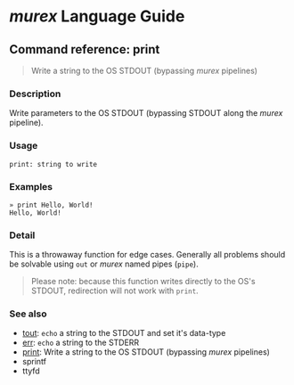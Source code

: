 # _murex_ Language Guide

## Command reference: print

> Write a string to the OS STDOUT (bypassing _murex_ pipelines)

### Description

Write parameters to the OS STDOUT (bypassing STDOUT along the _murex_ pipeline).

### Usage

    print: string to write

### Examples

    » print Hello, World!
    Hello, World!

### Detail

This is a throwaway function for edge cases. Generally all problems should be
solvable using `out` or _murex_ named pipes (`pipe`).

> Please note: because this function writes directly to the OS's STDOUT,
  redirection will not work with `print`.

### See also

* [tout](tout.md): `echo` a string to the STDOUT and set it's data-type
* [err](err.md): `echo` a string to the STDERR
* [print](print.md): Write a string to the OS STDOUT (bypassing _murex_ pipelines)
* sprintf
* ttyfd
